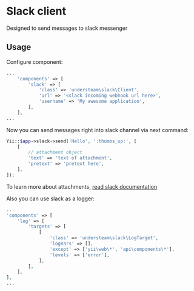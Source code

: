 # Slack client

Designed to send messages to slack messenger

## Usage

Configure component:

```php
...
    'components' => [
        'slack' => [
            'class' => 'understeam\slack\Client',
            'url' => '<slack incoming webhook url here>',
            'username' => 'My awesome application',
        ],
    ],
...
```

Now you can send messages right into slack channel via next command:

```php
Yii::$app->slack->send('Hello', ':thumbs_up:', [
    [
        // attachment object
        'text' => 'text of attachment',
        'pretext' => 'pretext here',
    ],
]);
```

To learn more about attachments, [read slack documentation](https://api.slack.com/incoming-webhooks)

Also you can use slack as a logger:

```php
...
'components' => [
    'log' => [
        'targets' => [
            [
                'class' => 'understeam\slack\LogTarget',
                'logVars' => [],
                'except' => ['yii\web\*', 'api\components\*'],
                'levels' => ['error'],
            ],
        ],
    ],
],
...
```

